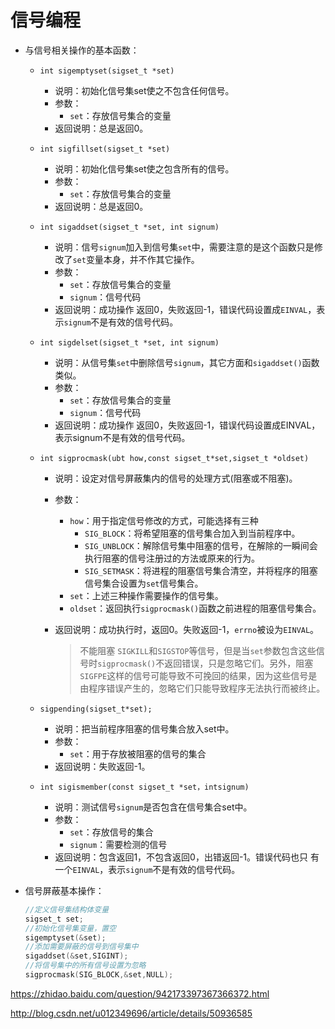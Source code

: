 # 信号编程

- 与信号相关操作的基本函数：

  - `int sigemptyset(sigset_t *set)`

    - 说明：初始化信号集set使之不包含任何信号。
    - 参数：
      - `set`：存放信号集合的变量
    - 返回说明：总是返回0。

  - `int sigfillset(sigset_t *set)`

    - 说明：初始化信号集set使之包含所有的信号。
    - 参数：
      - `set`：存放信号集合的变量
    - 返回说明：总是返回0。

  - `int sigaddset(sigset_t *set, int signum)`

    - 说明：信号`signum`加入到信号集`set`中，需要注意的是这个函数只是修改了`set`变量本身，并不作其它操作。
    - 参数：
      - `set`：存放信号集合的变量
      - `signum`：信号代码
    - 返回说明：成功操作 返回0，失败返回-1，错误代码设置成`EINVAL`，表示`signum`不是有效的信号代码。

  - `int sigdelset(sigset_t *set, int signum)`

    - 说明：从信号集`set`中删除信号`signum`，其它方面和`sigaddset()`函数类似。
    - 参数：
      - `set`：存放信号集合的变量
      - `signum`：信号代码
    - 返回说明：成功操作 返回0，失败返回-1，错误代码设置成EINVAL，表示signum不是有效的信号代码。

  - `int sigprocmask(ubt how,const sigset_t*set,sigset_t *oldset)`
    - 说明：设定对信号屏蔽集内的信号的处理方式(阻塞或不阻塞)。

    - 参数：
      - `how`：用于指定信号修改的方式，可能选择有三种
        - `SIG_BLOCK`：将希望阻塞的信号集合加入到当前程序中。
        - `SIG_UNBLOCK`：解除信号集中阻塞的信号，在解除的一瞬间会执行阻塞的信号注册过的方法或原来的行为。
        - `SIG_SETMASK`：将进程的阻塞信号集合清空，并将程序的阻塞信号集合设置为`set`信号集合。
      - `set`：上述三种操作需要操作的信号集。
      - `oldset`：返回执行`sigprocmask()`函数之前进程的阻塞信号集合。

    - 返回说明：成功执行时，返回0。失败返回-1，`errno`被设为`EINVAL`。

      > 不能阻塞 `SIGKILL`和`SIGSTOP`等信号，但是当`set`参数包含这些信号时`sigprocmask()`不返回错误，只是忽略它们。另外，阻塞`SIGFPE`这样的信号可能导致不可挽回的结果，因为这些信号是由程序错误产生的，忽略它们只能导致程序无法执行而被终止。

  - `sigpending(sigset_t*set);`
    - 说明：把当前程序阻塞的信号集合放入set中。
    - 参数：
      - `set`：用于存放被阻塞的信号的集合
    - 返回说明：失败返回-1。

  - `int sigismember(const sigset_t *set，intsignum)`
    - 说明：测试信号`signum`是否包含在信号集合set中。
    - 参数：
      - `set`：存放信号的集合
      - `signum`：需要检测的信号
    - 返回说明：包含返回1，不包含返回0，出错返回-1。错误代码也只 有一个`EINVAL`，表示`signum`不是有效的信号代码。

- 信号屏蔽基本操作：

  ```c
  //定义信号集结构体变量
  sigset_t set;
  //初始化信号集变量，置空
  sigemptyset(&set);
  //添加需要屏蔽的信号到信号集中
  sigaddset(&set,SIGINT);
  //将信号集中的所有信号设置为忽略
  sigprocmask(SIG_BLOCK,&set,NULL);
  ```


https://zhidao.baidu.com/question/942173397367366372.html

http://blog.csdn.net/u012349696/article/details/50936585